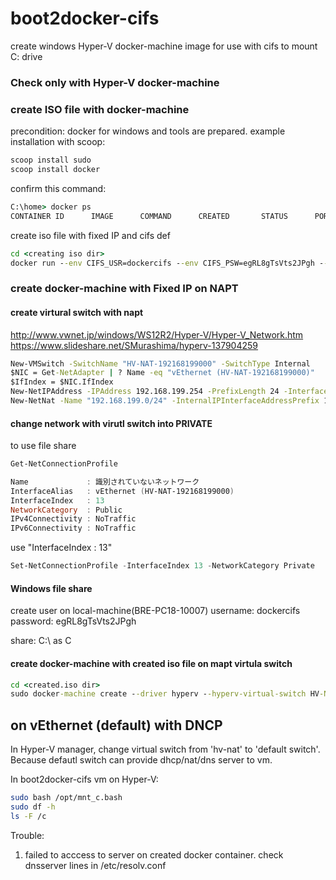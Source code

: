 # boot2docker-cifs
create windows Hyper-V docker-machine image for use with cifs to mount C: drive

### Check only with Hyper-V docker-machine

### create ISO file with docker-machine

precondition: docker for windows and tools are prepared.
example installation with scoop:
```cmd
scoop install sudo
scoop install docker
```

confirm this command:
```cmd
C:\home> docker ps
CONTAINER ID      IMAGE      COMMAND      CREATED       STATUS      PORTS      NAMES
```

create iso file with fixed IP and cifs def
```cmd
cd <creating iso dir>
docker run --env CIFS_USR=dockercifs --env CIFS_PSW=egRL8gTsVts2JPgh --env CIFS_DMN=BRE-PC18-10007 --env IP_ADDR=192.168.199.11/24 --env IP_NW=192.168.199.0/24 --env IP_GW=192.168.199.254 --rm korabo/boot2docker-cifs:latest > boot2docker.cifs.iso
```

### create docker-machine with Fixed IP on NAPT

#### create virtural switch with napt
http://www.vwnet.jp/windows/WS12R2/Hyper-V/Hyper-V_Network.htm
https://www.slideshare.net/SMurashima/hyperv-137904259

```cmd
New-VMSwitch -SwitchName "HV-NAT-192168199000" -SwitchType Internal
$NIC = Get-NetAdapter | ? Name -eq "vEthernet (HV-NAT-192168199000)"
$IfIndex = $NIC.IfIndex
New-NetIPAddress -IPAddress 192.168.199.254 -PrefixLength 24 -InterfaceIndex $IfIndex
New-NetNat -Name "192.168.199.0/24" -InternalIPInterfaceAddressPrefix 192.168.199.0/24
```

#### change network with virutl switch into PRIVATE
to use file share
```powershell
Get-NetConnectionProfile

Name             : 識別されていないネットワーク
InterfaceAlias   : vEthernet (HV-NAT-192168199000)
InterfaceIndex   : 13
NetworkCategory  : Public
IPv4Connectivity : NoTraffic
IPv6Connectivity : NoTraffic
```
use "InterfaceIndex   : 13"
```powershell
Set-NetConnectionProfile -InterfaceIndex 13 -NetworkCategory Private
```

#### Windows file share
create user on local-machine(BRE-PC18-10007)
username: dockercifs
password: egRL8gTsVts2JPgh

share:
 C:\ as C

#### create docker-machine with created iso file on mapt virtula switch
```cmd
cd <created.iso dir>
sudo docker-machine create --driver hyperv --hyperv-virtual-switch HV-NAT-192168199000 --hyperv-cpu-count 2  --hyperv-boot2docker-url boot2docker.cifs.iso default
```

## on vEthernet (default) with DNCP

In Hyper-V manager, change virtual switch from 'hv-nat' to 'default switch'.
Because defautl switch can provide dhcp/nat/dns server to vm.

In boot2docker-cifs vm on Hyper-V:
```bash
sudo bash /opt/mnt_c.bash
sudo df -h
ls -F /c
```

Trouble:
1) failed to acccess to server on created docker container.
   check dnsserver lines in /etc/resolv.conf  